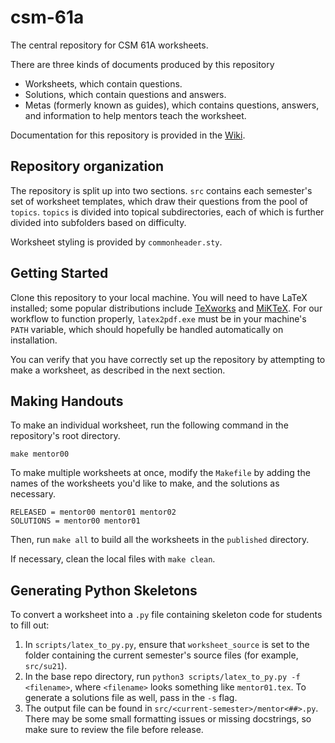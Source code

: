 # csm-61a

The central repository for CSM 61A worksheets. 

There are three kinds of documents produced by this repository
- Worksheets, which contain questions.
- Solutions, which contain questions and answers.
- Metas (formerly known as guides), which contains questions, answers, and information to help mentors teach the worksheet. 

Documentation for this repository is provided in the [Wiki](https://github.com/csmberkeley/csm-61a/wiki).

## Repository organization 
The repository is split up into two sections. `src` contains each semester's set
of worksheet templates, which draw their questions from the pool of `topics`. `topics` is divided into topical subdirectories, each of which is further divided into subfolders based on difficulty. 

Worksheet styling is provided by `commonheader.sty`. 

## Getting Started
Clone this repository to your local machine. You will need to have LaTeX installed; some popular distributions include [TeXworks](https://tug.org/texworks/#Getting_TeXworks) and [MiKTeX](https://miktex.org/). For our workflow to function properly, `latex2pdf.exe` must be in your machine's `PATH` variable, which should hopefully be handled automatically on installation.

You can verify that you have correctly set up the repository by attempting to make a worksheet, as described in the next section.

## Making Handouts

To make an individual worksheet, run the following command in the repository's
root directory.

    make mentor00

To make multiple worksheets at once, modify the `Makefile` by adding the names
of the worksheets you'd like to make, and the solutions as necessary.

    RELEASED = mentor00 mentor01 mentor02
    SOLUTIONS = mentor00 mentor01

Then, run `make all` to build all the worksheets in the `published` directory.

If necessary, clean the local files with `make clean`.

## Generating Python Skeletons

To convert a worksheet into a `.py` file containing skeleton code for students to fill out:
1. In `scripts/latex_to_py.py`, ensure that `worksheet_source` is set to the folder containing the current semester's source files (for example, `src/su21`).
2. In the base repo directory, run `python3 scripts/latex_to_py.py -f <filename>`, where `<filename>` looks something like `mentor01.tex`. To generate a solutions file as well, pass in the `-s` flag.
3. The output file can be found in `src/<current-semester>/mentor<##>.py`. There may be some small formatting issues or missing docstrings, so make sure to review the file before release.
